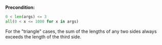 **Precondition:**

```python
0 < len(args) <= 3
all(0 < x <= 1000 for x in args)
```

For the "triangle" cases, the sum of the lengths of any two sides always exceeds the length of the third side.
